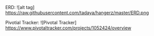 



ERD:
![alt tag] https://raw.githubusercontent.com/tadaya/hangerz/master/ERD.png


Pivotial Tracker:
![Pivotal Tracker] https://www.pivotaltracker.com/projects/1052424/overview




